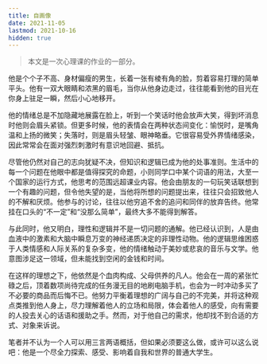 ```yaml
---
title: 自画像
date: 2021-11-05
lastmod: 2021-10-16
hidden: true
---
```


> 本文是一次心理课的作业的一部分。

他是个个子不高、身材偏瘦的男生，长着一张有棱有角的脸，剪着容易打理的简单平头。他有一双大眼睛和浓黑的眉毛，当你从他身边走过，往往能看到他的目光在你身上驻足一瞬，然后小心地移开。

他的情绪总是不加隐藏地展露在脸上，听到一个笑话时他会放声大笑，得到坏消息时他则会眉头紧锁。但更多时候，他的表情会在两种状态间变化：愉悦时，是嘴角温和上扬的微笑；失落时，则是眉头轻皱、眼神略垂。它很容易受外界情绪感染，因此常常会在面对强烈刺激时有意识地回避、抵抗。

尽管他仍然对自己的志向犹疑不决，但知识和逻辑已成为他的处事准则。生活中的每一个问题在他眼中都是值得探究的命题，小则同学口中某个词语的用法，大至一个国家的运行方式，他思考的范围远超课业内容。他会由朋友的一句玩笑话联想到一个有趣的问题，但令他失望的是，当他将所想的问题提出来，往往只会招致他人的不解和厌烦。他参与的讨论，往往以他穷追不舍的追问和同伴的放弃告终。他常挂在口头的“不一定”和“没那么简单”，最终大多不能得到解答。

与此同时，他又明白，理性和逻辑并不是一切问题的通解。他已经认识到，人是由血液中的激素和大脑中瞬息万变的神经递质决定的非理性动物。他的逻辑思维困惑于人类情感和人际关系的复杂多变，他的情绪触动于美妙或悲哀的音乐与文学。他意图涉足这一领域，但未能找到空闲的金钱和时间。

在这样的理想之下，他依然是个血肉构成、父母供养的凡人。他会在一周的紧张忙碌之后，顶着数项尚待完成的任务漫无目的地刷电脑手机，也会为一时冲动多买了不必要的商品而后悔不已。他努力平衡着理想的广阔与自己的不完美，并将这种观点类推到他人身上，尽力理解着他人的立场和局限，体会着他人的感受，向有需要的人投去关心的话语和援助之手。然而，对于他自己的需求，他却找不到合适的方式、对象来诉说。

<!-- :more -->

笔者并不认为一个人可以用三言两语概括，但如果必须要这么做，或许可以这么说吧：他是一个尽全力探索、感受、影响着自我和世界的普通大学生。

<!-- more -->
